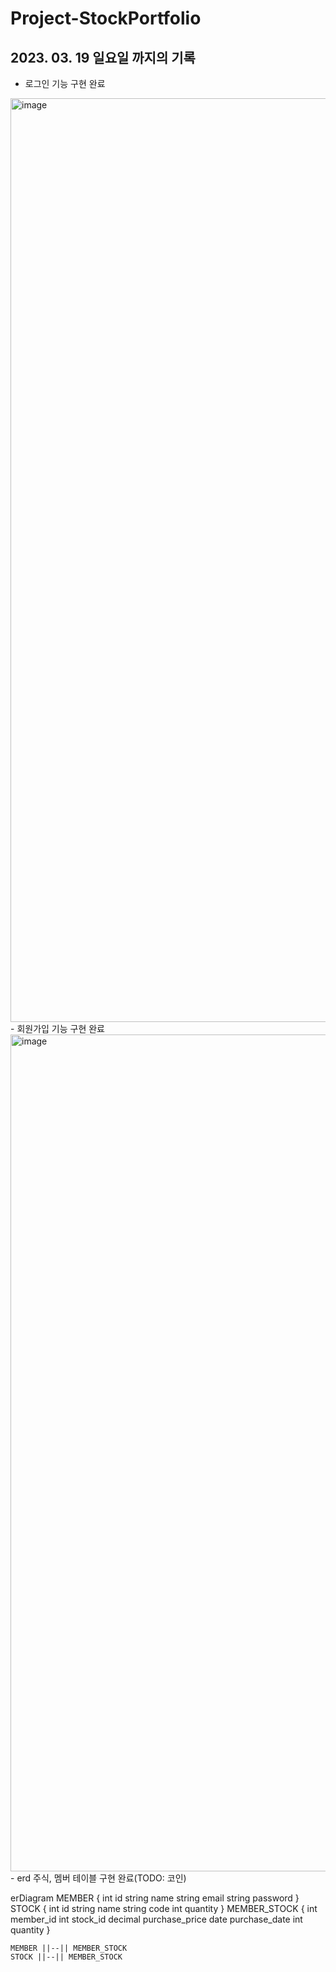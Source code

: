# Project-StockPortfolio

## 2023. 03. 19 일요일 까지의 기록

- 로그인 기능 구현 완료
<img width="1478" alt="image" src="https://user-images.githubusercontent.com/62834176/226159681-52acdda2-f5d6-4d93-a9e5-57ee630b6480.png">
- 회원가입 기능 구현 완료
<img width="1339" alt="image" src="https://user-images.githubusercontent.com/62834176/226159695-f826611e-b1fa-425f-8e13-14b7ed2db316.png">
- erd 주식, 멤버 테이블 구현 완료(TODO: 코인)

erDiagram
    MEMBER {
        int id
        string name
        string email
        string password
    }
    STOCK {
        int id
        string name
        string code
        int quantity
    }
    MEMBER_STOCK {
        int member_id
        int stock_id
        decimal purchase_price
        date purchase_date
        int quantity
    }

    MEMBER ||--|| MEMBER_STOCK
    STOCK ||--|| MEMBER_STOCK
